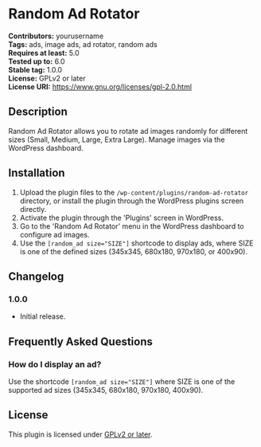 # Random Ad Rotator

**Contributors:** yourusername  
**Tags:** ads, image ads, ad rotator, random ads  
**Requires at least:** 5.0  
**Tested up to:** 6.0  
**Stable tag:** 1.0.0  
**License:** GPLv2 or later  
**License URI:** https://www.gnu.org/licenses/gpl-2.0.html  

## Description

Random Ad Rotator allows you to rotate ad images randomly for different sizes (Small, Medium, Large, Extra Large). Manage images via the WordPress dashboard.

## Installation

1. Upload the plugin files to the `/wp-content/plugins/random-ad-rotator` directory, or install the plugin through the WordPress plugins screen directly.
2. Activate the plugin through the 'Plugins' screen in WordPress.
3. Go to the 'Random Ad Rotator' menu in the WordPress dashboard to configure ad images.
4. Use the `[random_ad size="SIZE"]` shortcode to display ads, where SIZE is one of the defined sizes (345x345, 680x180, 970x180, or 400x90).

## Changelog

### 1.0.0
* Initial release.

## Frequently Asked Questions

### How do I display an ad?
Use the shortcode `[random_ad size="SIZE"]` where SIZE is one of the supported ad sizes (345x345, 680x180, 970x180, 400x90).

## License

This plugin is licensed under [GPLv2 or later](https://www.gnu.org/licenses/gpl-2.0.html).
